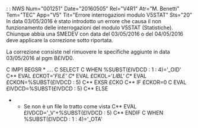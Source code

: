  :  : NWS Num="001251" Date="20160505" Rel="V4R1" Atr="M. Benetti" Tem="TEC" App="V5" Tit="Errore interrogazioni modulo V5STAT" Sts="20"
In data 03/05/2016 è stato introdotto un errore che causa il non funzionamento delle interrogazioni
del modulo V5STAT (Statistiche).
Chiunque abbia una SMEDEV con data del 03/05/2016 o del 04/05/2016 deve applicare la correzione sotto riportata.

La correzione consiste nel rimuovere le specifiche aggiunte in data 03/05/2016 al pgm B£IVD0.

C     IMP1          BEGSR
 *
....
C                   SELECT
C                   WHEN      %SUBST(£IVDCD : 1 : 4)='_OID'
C**                 EVAL      £CKOT='*FILE'
C**                 EVAL      £CKOL='*LIBL'
C**                 EVAL      £CKON=%SUBST(£IVDCD : 5)
C**                 EXSR      £CKO
C**                 IF        £CKOR=0
C                   EVAL      £IVDCD=%SUBST(£IVDCD : 5)
C**                 ELSE
 * * Se non è un file lo tratto come vista
C**                 EVAL      £IVDCD='_V'+%SUBST(£IVDCD : 5)
C**                 ENDIF
C                   WHEN      %SUBST(£IVDCD : 1 : 4)='_OTA'
